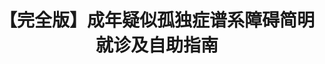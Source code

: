 ---
title: 【完全版】成年疑似孤独症谱系障碍简明就诊及自助指南
tags: [孤独症, Aspie, 孤独症谱系, AS]
color: secondary
description: 关于如何就医，以及如何理解自身
external_url: http://mp.weixin.qq.com/s?__biz=MzIyMzgyMjY5NQ==&amp;mid=2247484121&amp;idx=1&amp;sn=527fa482e5d2b30295909ab1af496450&amp;chksm=e81914d1df6e9dc7b4451211cc6eba5b7940330ee07630ae1181e9e2789ed9b93f7fa0e36dc9&amp;scene=27#wechat_redirect
---